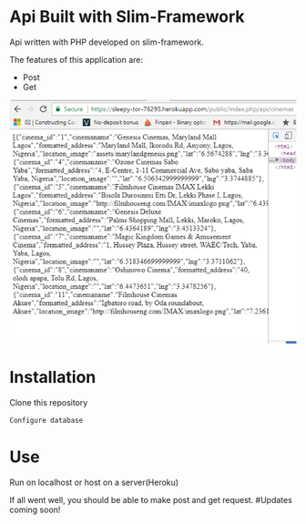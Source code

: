 # Api Built with Slim-Framework
Api written with PHP developed on slim-framework.

The features of this application are:
- Post
- Get

![alt text](https://github.com/paulappz/Api-with-Slim-Framework/blob/master/pixs.png)

# Installation
Clone this repository
```bash
Configure database
```

# Use
Run on localhost or host on a server(Heroku) 

If all went well, you should be able to make post and get request.
#Updates coming soon!
